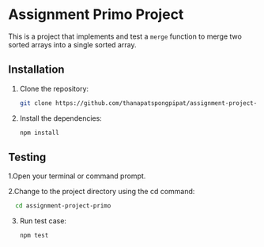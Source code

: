 # Assignment Primo Project

This is a project that implements and test a `merge` function to merge two sorted arrays into a single sorted array.


## Installation

1. Clone the repository:
   ```bash
   git clone https://github.com/thanapatspongpipat/assignment-project-primo.git
   ```

2. Install the dependencies:
     ```bash
     npm install
     ```

## Testing

1.Open your terminal or command prompt.

2.Change to the project directory using the cd command:
   ```bash
     cd assignment-project-primo
   ```
3. Run test case:
     ```bash
     npm test
     ```

